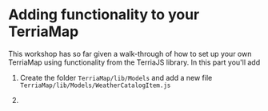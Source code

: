 # Adding functionality to your TerriaMap

This workshop has so far given a walk-through of how to set up your own TerriaMap using functionality from the TerriaJS library. In this part you'll add

1. Create the folder `TerriaMap/lib/Models` and add a new file `TerriaMap/lib/Models/WeatherCatalogItem.js`

2.